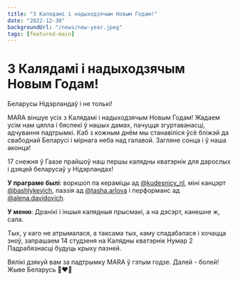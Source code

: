 ```yaml
---
title: "З Калядамі і надыходзячым Новым Годам!"
date: "2022-12-30"
backgroundUrl: "/news/new-year.jpeg"
tags: [featured-main]
---
```


# З Калядамі і надыходзячым Новым Годам!

Беларусы Нідэрландаў і не толькі!

MARA віншуе усіх з Калядамі і надыходзячым Новым Годам! Жадаем усім нам цяпла і бяспекі ў нашых дамах,
пачуцця згуртаванасці, адчування падтрымкі. Каб з кожным днём мы станавіліся ўсё бліжэй да свабоднай
Беларусі і мірнага неба над галавой. Загляне сонца і ў наша аконца!

17 снежня ў Гаазе прайшоў наш першы калядны кватэрнік для дарослых і дзяцей беларусаў у Нідэрландах!

**У праграме былі**: воркшоп па кераміцы ад [@kudesnicy_nl](https://www.instagram.com/kudesnicy_nl/),
міні канцэрт [@bashlykevich](https://www.instagram.com/bashlykevich/), 
паэзія ад [@tasha.arlova](https://www.instagram.com/tasha.arlova/) і перформанс ад
[@alena.davidovich](https://www.instagram.com/alena.davidovich/).

**У меню**: Дранікі і іншыя калядныя прысмакі, а на дэсэрт, канешне ж, сала.

Тых, у каго не атрымалася, а таксама тых, каму спадабалася і хочацца зноў, запрашаем 14 студзеня на Калядны кватэрнік Нумар 2
Падрабязнасці будуць крыху пазней.

Вялікі дзякуй вам за падтрымку MARA ў гэтым годзе. Далей - болей! Жыве Беларусь 🤍❤️🤍
